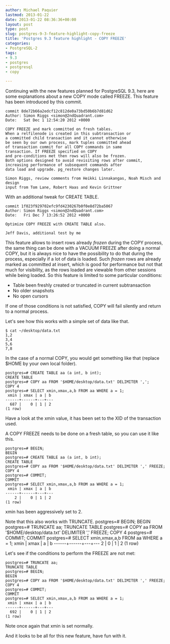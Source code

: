 ```yaml
---
author: Michael Paquier
lastmod: 2013-01-22
date: 2013-01-22 08:36:36+00:00
layout: post
type: post
slug: postgres-9-3-feature-highlight-copy-freeze
title: 'Postgres 9.3 feature highlight - COPY FREEZE'
categories:
- PostgreSQL-2
tags:
- 9.3
- postgres
- postgresql
- copy

---
```


Continuing with the new features planned for PostgreSQL 9.3, here are some explanations about a new COPY mode called FREEZE. This feature has been introduced by this commit.

    commit 8de72b66a2edcf12c812de0a73bd50b6b7d81d62
    Author: Simon Riggs <simon@2ndQuadrant.com>
    Date:   Sat Dec 1 12:54:20 2012 +0000

    COPY FREEZE and mark committed on fresh tables.
    When a relfilenode is created in this subtransaction or
    a committed child transaction and it cannot otherwise
    be seen by our own process, mark tuples committed ahead
    of transaction commit for all COPY commands in same
    transaction. If FREEZE specified on COPY
    and pre-conditions met then rows will also be frozen.
    Both options designed to avoid revisiting rows after commit,
    increasing performance of subsequent commands after
    data load and upgrade. pg_restore changes later.

    Simon Riggs, review comments from Heikki Linnakangas, Noah Misch and design
    input from Tom Lane, Robert Haas and Kevin Grittner

With an additional tweak for CREATE TABLE.

    commit 1f023f929702efc9fd4230267b0f0e8d72ba5067
    Author: Simon Riggs <simon@2ndQuadrant.com>
    Date:   Fri Dec 7 13:26:52 2012 +0000

    Optimize COPY FREEZE with CREATE TABLE also.

    Jeff Davis, additional test by me

This feature allows to insert rows already *frozen* during the COPY process, the same thing can be done with a VACUUM FREEZE after doing a normal COPY, but it is always nice to have the possibility to do that during the process, especially if a lot of data is loaded. Such *frozen* rows are already marked as committed at insert, which is good for performance but not that much for visibility, as the rows loaded are viewable from other sessions while being loaded. So this feature is limited to some particular conditions:

  * Table been freshly created or truncated in current subtransaction
  * No older snapshots
  * No open cursors

If one of those conditions is not satisfied, COPY will fail silently and return to a normal process.

Let's see how this works with a simple set of data like that.

    $ cat ~/desktop/data.txt 
    1,2
    3,4
    5,6
    7,8

In the case of a normal COPY, you would get something like that (replace $HOME by your own local folder).

    postgres=# CREATE TABLE aa (a int, b int);
    CREATE TABLE
    postgres=# COPY aa FROM '$HOME/desktop/data.txt' DELIMITER ',';
    COPY 4
    postgres=# SELECT xmin,xmax,a,b FROM aa WHERE a = 1;
     xmin | xmax | a | b 
    ------+------+---+---
      687 |    0 | 1 | 2
    (1 row)

Have a look at the xmin value, it has been set to the XID of the transaction used.

A COPY FREEZE needs to be done on a fresh table, so you can use it like this.

    postgres=# BEGIN;
    BEGIN
    postgres=# CREATE TABLE aa (a int, b int);
    CREATE TABLE
    postgres=# COPY aa FROM '$HOME/desktop/data.txt' DELIMITER ',' FREEZE;
    COPY 4
    postgres=# COMMIT;
    COMMIT
    postgres=# SELECT xmin,xmax,a,b FROM aa WHERE a = 1;
     xmin | xmax | a | b 
    ------+------+---+---
        2 |    0 | 1 | 2
    (1 row)

xmin has been aggressively set to 2.

Note that this also works with TRUNCATE.
    postgres=# BEGIN;
    BEGIN
    postgres=# TRUNCATE aa;
    TRUNCATE TABLE
    postgres=# COPY aa FROM '$HOME/desktop/data.txt' DELIMITER ',' FREEZE;
    COPY 4
    postgres=# COMMIT;
    COMMIT
    postgres=# SELECT xmin,xmax,a,b FROM aa WHERE a = 1;
     xmin | xmax | a | b 
    ------+------+---+---
        2 |    0 | 1 | 2
    (1 row)

Let's see if the conditions to perform the FREEZE are not met:

    postgres=# TRUNCATE aa;
    TRUNCATE TABLE
    postgres=# BEGIN;
    BEGIN
    postgres=# COPY aa FROM '$HOME/desktop/data.txt' DELIMITER ',' FREEZE;
    COPY 4
    postgres=# COMMIT;
    COMMIT
    postgres=# SELECT xmin,xmax,a,b FROM aa WHERE a = 1;
     xmin | xmax | a | b 
    ------+------+---+---
      692 |    0 | 1 | 2
    (1 row)

Note once again that xmin is set normally.

And it looks to be all for this new feature, have fun with it.
